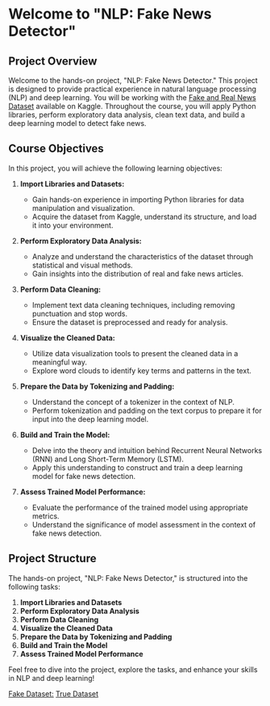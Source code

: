 # Welcome to "NLP: Fake News Detector"

## Project Overview
Welcome to the hands-on project, "NLP: Fake News Detector." This project is designed to provide practical experience in natural language processing (NLP) and deep learning. You will be working with the [Fake and Real News Dataset](https://www.kaggle.com/clmentbisaillon/fake-and-real-news-dataset) available on Kaggle. Throughout the course, you will apply Python libraries, perform exploratory data analysis, clean text data, and build a deep learning model to detect fake news.

## Course Objectives
In this project, you will achieve the following learning objectives:

1. **Import Libraries and Datasets:**
   - Gain hands-on experience in importing Python libraries for data manipulation and visualization.
   - Acquire the dataset from Kaggle, understand its structure, and load it into your environment.

2. **Perform Exploratory Data Analysis:**
   - Analyze and understand the characteristics of the dataset through statistical and visual methods.
   - Gain insights into the distribution of real and fake news articles.

3. **Perform Data Cleaning:**
   - Implement text data cleaning techniques, including removing punctuation and stop words.
   - Ensure the dataset is preprocessed and ready for analysis.

4. **Visualize the Cleaned Data:**
   - Utilize data visualization tools to present the cleaned data in a meaningful way.
   - Explore word clouds to identify key terms and patterns in the text.

5. **Prepare the Data by Tokenizing and Padding:**
   - Understand the concept of a tokenizer in the context of NLP.
   - Perform tokenization and padding on the text corpus to prepare it for input into the deep learning model.

6. **Build and Train the Model:**
   - Delve into the theory and intuition behind Recurrent Neural Networks (RNN) and Long Short-Term Memory (LSTM).
   - Apply this understanding to construct and train a deep learning model for fake news detection.

7. **Assess Trained Model Performance:**
   - Evaluate the performance of the trained model using appropriate metrics.
   - Understand the significance of model assessment in the context of fake news detection.

## Project Structure
The hands-on project, "NLP: Fake News Detector," is structured into the following tasks:

1. **Import Libraries and Datasets**
2. **Perform Exploratory Data Analysis**
3. **Perform Data Cleaning**
4. **Visualize the Cleaned Data**
5. **Prepare the Data by Tokenizing and Padding**
6. **Build and Train the Model**
7. **Assess Trained Model Performance**


Feel free to dive into the project, explore the tasks, and enhance your skills in NLP and deep learning!

[Fake Dataset:](https://drive.google.com/file/d/1-2WpXtZDjYry-FFja2iSWzQFTBbfV3a_/view?usp=sharing)
[True Dataset](https://drive.google.com/file/d/1N3OU1LIMHryy9Cuz87xP4DTw3BKKPOZE/view?usp=sharing)

